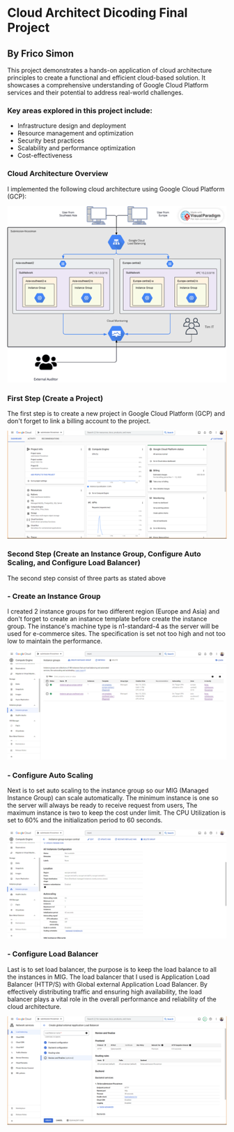 # Cloud Architect Dicoding Final Project
## By Frico Simon

This project demonstrates a hands-on application of cloud architecture principles to create a functional and efficient cloud-based solution. It showcases a comprehensive understanding of Google Cloud Platform services and their potential to address real-world challenges.

### Key areas explored in this project include:

- Infrastructure design and deployment
- Resource management and optimization
- Security best practices
- Scalability and performance optimization
- Cost-effectiveness

### Cloud Architecture Overview

I implemented the following cloud architecture using Google Cloud Platform (GCP):

![GCP Architecture](https://github.com/FricoSimon/Cloud-Architect-Dicoding/blob/main/gcp%20architecture.png)

### First Step (Create a Project)
The first step is to create a new project in Google Cloud Platform (GCP) and don't forget to link a billing account to the project.

![Create a Project](https://github.com/FricoSimon/Cloud-Architect-Dicoding/blob/main/create%20project.png)

### Second Step (Create an Instance Group, Configure Auto Scaling, and Configure Load Balancer)
The second step consist of three parts as stated above

### - Create an Instance Group
I created 2 instance groups for two different region (Europe and Asia) and don't forget to create an instance template before create the instance group. The instance's machine type is n1-standard-4 as the server will be used for e-commerce sites. The specification is set not too high and not too low to maintain the performance.

![Create an Instance Group](https://github.com/FricoSimon/Cloud-Architect-Dicoding/blob/main/instance%20group.png)

### - Configure Auto Scaling
Next is to set auto scaling to the instance group so our MIG (Managed Instance Group) can scale automatically. The minimum instance is one so the server will always be ready to receive request from users, The maximum instance is two to keep the cost under limit. The CPU Utilization is set to 60% and the initialization period to 60 seconds.

![Configure Auto Scaling](https://github.com/FricoSimon/Cloud-Architect-Dicoding/blob/main/configure%20auto%20scaling.png)

### - Configure Load Balancer
Last is to set load balancer, the purpose is to keep the load balance to all the instances in MIG. The load balancer that I used is Application Load Balancer (HTTP/S) with Global external Application Load Balancer. By effectively distributing traffic and ensuring high availability, the load balancer plays a vital role in the overall performance and reliability of the cloud architecture.

![Configure Load Balancer](https://github.com/FricoSimon/Cloud-Architect-Dicoding/blob/main/configure%20load%20balancer.png)
